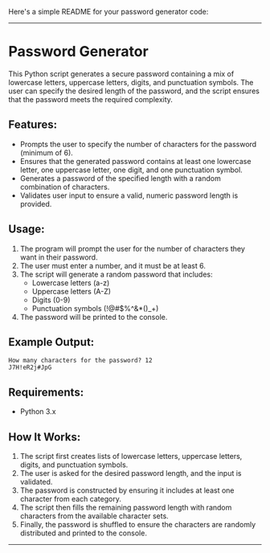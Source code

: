 Here's a simple README for your password generator code:

---

# Password Generator

This Python script generates a secure password containing a mix of lowercase letters, uppercase letters, digits, and punctuation symbols. The user can specify the desired length of the password, and the script ensures that the password meets the required complexity.

## Features:
- Prompts the user to specify the number of characters for the password (minimum of 6).
- Ensures that the generated password contains at least one lowercase letter, one uppercase letter, one digit, and one punctuation symbol.
- Generates a password of the specified length with a random combination of characters.
- Validates user input to ensure a valid, numeric password length is provided.

## Usage:
1. The program will prompt the user for the number of characters they want in their password.
2. The user must enter a number, and it must be at least 6.
3. The script will generate a random password that includes:
   - Lowercase letters (a-z)
   - Uppercase letters (A-Z)
   - Digits (0-9)
   - Punctuation symbols (!@#$%^&*()_+)
4. The password will be printed to the console.

## Example Output:

```
How many characters for the password? 12
J7H!eR2j#JpG
```

## Requirements:
- Python 3.x

## How It Works:
1. The script first creates lists of lowercase letters, uppercase letters, digits, and punctuation symbols.
2. The user is asked for the desired password length, and the input is validated.
3. The password is constructed by ensuring it includes at least one character from each category.
4. The script then fills the remaining password length with random characters from the available character sets.
5. Finally, the password is shuffled to ensure the characters are randomly distributed and printed to the console.

---
